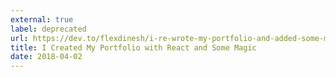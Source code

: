 ```yaml
---
external: true
label: deprecated
url: https://dev.to/flexdinesh/i-re-wrote-my-portfolio-and-added-some-magic-22n7
title: I Created My Portfolio with React and Some Magic
date: 2018-04-02
---
```

